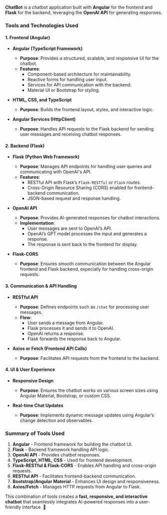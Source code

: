 **ChatBot** is a chatbot application built with **Angular** for the frontend and **Flask** for the backend, leveraging the **OpenAI API** for generating responses.  

### **Tools and Technologies Used**  
 
#### **1. Frontend (Angular)**
- **Angular (TypeScript Framework)**  
  - **Purpose**: Provides a structured, scalable, and responsive UI for the chatbot.  
  - **Features**:
    - Component-based architecture for maintainability.
    - Reactive forms for handling user input.
    - Services for API communication with the backend.
    - Material UI or Bootstrap for styling.  

- **HTML, CSS, and TypeScript**  
  - **Purpose**: Builds the frontend layout, styles, and interactive logic.  

- **Angular Services (HttpClient)**  
  - **Purpose**: Handles API requests to the Flask backend for sending user messages and receiving chatbot responses.  

#### **2. Backend (Flask)**
- **Flask (Python Web Framework)**  
  - **Purpose**: Manages API endpoints for handling user queries and communicating with OpenAI's API.  
  - **Features**:
    - RESTful API with Flask’s `Flask-RESTful` or `Flask` routes.
    - Cross-Origin Resource Sharing (CORS) enabled for frontend-backend communication.
    - JSON-based request and response handling.  

- **OpenAI API**  
  - **Purpose**: Provides AI-generated responses for chatbot interactions.  
  - **Implementation**:
    - User messages are sent to OpenAI’s API.
    - OpenAI’s GPT model processes the input and generates a response.
    - The response is sent back to the frontend for display.  

- **Flask-CORS**  
  - **Purpose**: Ensures smooth communication between the Angular frontend and Flask backend, especially for handling cross-origin requests.  

#### **3. Communication & API Handling**
- **RESTful API**  
  - **Purpose**: Defines endpoints such as `/chat` for processing user messages.  
  - **Flow**:
    - User sends a message from Angular.
    - Flask processes it and sends it to OpenAI.
    - OpenAI returns a response.
    - Flask forwards the response back to Angular.  

- **Axios or Fetch (Frontend API Calls)**  
  - **Purpose**: Facilitates API requests from the frontend to the backend.  

#### **4. UI & User Experience**
- **Responsive Design**  
  - **Purpose**: Ensures the chatbot works on various screen sizes using Angular Material, Bootstrap, or custom CSS.  

- **Real-time Chat Updates**  
  - **Purpose**: Implements dynamic message updates using Angular’s change detection and observables.  

### **Summary of Tools Used**
1. **Angular** - Frontend framework for building the chatbot UI.  
2. **Flask** - Backend framework handling API logic.  
3. **OpenAI API** - Provides chatbot responses.  
4. **TypeScript, HTML, CSS** - Used for frontend development.  
5. **Flask-RESTful & Flask-CORS** - Enables API handling and cross-origin requests.  
6. **RESTful API** - Facilitates frontend-backend communication.  
7. **Bootstrap/Angular Material** - Enhances UI design and responsiveness.  
8. **Axios/Fetch** - Manages HTTP requests from Angular to Flask.  

This combination of tools creates a **fast, responsive, and interactive chatbot** that seamlessly integrates AI-powered responses into a user-friendly interface. 🚀
